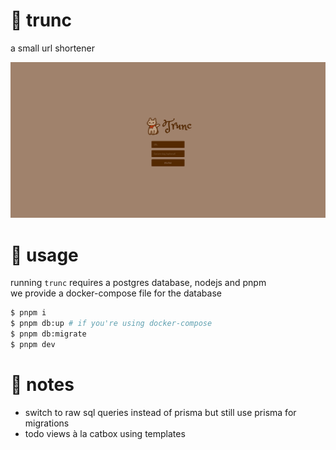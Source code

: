# 🔗 trunc

a small url shortener

![screenshot](.github/assets/website.png)

# 🚀 usage

running `trunc` requires a postgres database, nodejs and pnpm  
we provide a docker-compose file for the database

```bash
$ pnpm i
$ pnpm db:up # if you're using docker-compose
$ pnpm db:migrate
$ pnpm dev
```

# 📝 notes

- switch to raw sql queries instead of prisma but still use prisma for migrations
- todo views à la catbox using templates
